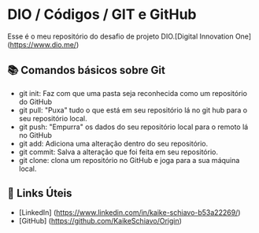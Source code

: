 # DIO / Códigos / GIT e GitHub

Esse é o meu repositório do desafio de projeto DIO.[Digital Innovation One] (https://www.dio.me/)

## 📚 Comandos básicos sobre Git
- git init: Faz com que uma pasta seja reconhecida como um repositório do GitHub
- git pull: "Puxa" tudo o que está em seu repositório lá no git hub para o seu repositório local.
- git push: "Empurra" os dados do seu repositório local para o remoto lá no GitHub
- git add: Adiciona uma alteração dentro do seu repositório.
- git commit: Salva a alteração que foi feita em seu repositório.
- git clone: clona um repositório no GitHub e joga para a sua máquina local.

## 👀 Links Úteis
- [LinkedIn] (https://www.linkedin.com/in/kaike-schiavo-b53a22269/)
- [GitHub] (https://github.com/KaikeSchiavo/Origin)

